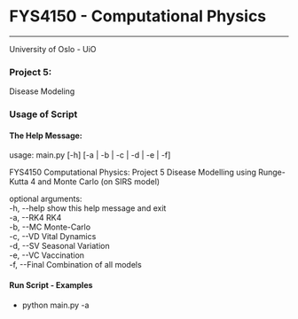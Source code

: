 # FYS4150 - Computational Physics
---------------------------------
University of Oslo - UiO

### **Project 5:**

Disease Modeling


### **Usage of Script**

#### The Help Message:


usage: main.py [-h] [-a | -b | -c | -d | -e | -f]

FYS4150 Computational Physics: Project 5 Disease Modelling using Runge-Kutta 4
and Monte Carlo (on SIRS model)

optional arguments:  
  -h, --help   show this help message and exit  
  -a, --RK4    RK4  
  -b, --MC     Monte-Carlo  
  -c, --VD     Vital Dynamics  
  -d, --SV     Seasonal Variation  
  -e, --VC     Vaccination  
  -f, --Final  Combination of all models  


#### **Run Script - Examples**

* python main.py -a 